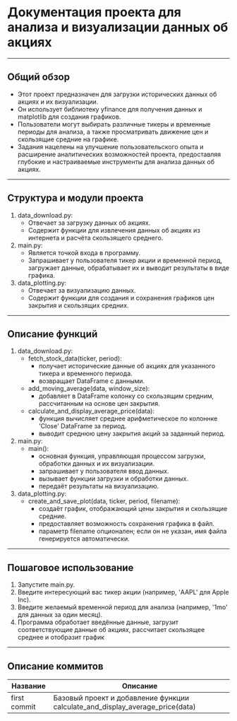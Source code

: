 # Документация проекта для анализа и визуализации данных об акциях
***
## Общий обзор
* Этот проект предназначен для загрузки исторических данных об акциях и их визуализации.
* Он использует библиотеку yfinance для получения данных и matplotlib для создания графиков.
* Пользователи могут выбирать различные тикеры и временные периоды для анализа, а также просматривать движение цен и скользящие средние на графике.
* Задания нацелены на улучшение пользовательского опыта и расширение аналитических возможностей проекта, предоставляя глубокие и настраиваемые инструменты для анализа данных об акциях.
***
## Структура и модули проекта
1. data_download.py:
    + Отвечает за загрузку данных об акциях.
    + Содержит функции для извлечения данных об акциях из интернета и расчёта скользящего среднего.
2. main.py:
    + Является точкой входа в программу.
    + Запрашивает у пользователя тикер акции и временной период, загружает данные, обрабатывает их и выводит результаты в виде графика.
3. data_plotting.py:
    + Отвечает за визуализацию данных.
    + Содержит функции для создания и сохранения графиков цен закрытия и скользящих средних.
***
## Описание функций
1. data_download.py:
    * fetch_stock_data(ticker, period):
        - получает исторические данные об акциях для указанного тикера и временного периода.
        - возвращает DataFrame с данными.
    * add_moving_average(data, window_size):
        - добавляет в DataFrame колонку со скользящим средним, рассчитанным на основе цен закрытия.
    * calculate_and_display_average_price(data):
        - функция вычисляет среднее арифметическое по колоннке 'Close' DataFrame за период.
        - выводит среднюю цену закрытия акций за заданный период.
2. main.py:
    * main():
        - основная функция, управляющая процессом загрузки, обработки данных и их визуализации.
        - запрашивает у пользователя ввод данных.
        - вызывает функции загрузки и обработки данных.
        - передаёт результаты на визуализацию.
3. data_plotting.py:
    * create_and_save_plot(data, ticker, period, filename):
        - создаёт график, отображающий цены закрытия и скользящие средние.
        - предоставляет возможность сохранения графика в файл.
        - параметр filename опционален; если он не указан, имя файла генерируется автоматически.
***
## Пошаговое использование
1. Запустите main.py.
2. Введите интересующий вас тикер акции (например, 'AAPL' для Apple Inc).
3. Введите желаемый временной период для анализа (например, '1mo' для данных за один месяц).
4. Программа обработает введённые данные, загрузит соответствующие данные об акциях, рассчитает скользящее среднее и отобразит график
***
<!--описание коммитов-->
## Описание коммитов
| Название | Описание                                                        |
|-------------|-------------------------------------------------------------------------------|
| first commit| Базовый проект и добавление функции calculate_and_display_average_price(data) |

